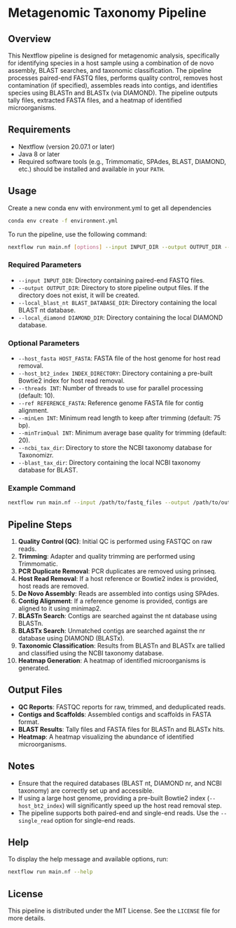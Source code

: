 # Metagenomic Taxonomy Pipeline

## Overview

This Nextflow pipeline is designed for metagenomic analysis, specifically for identifying species in a host sample using a combination of de novo assembly, BLAST searches, and taxonomic classification. The pipeline processes paired-end FASTQ files, performs quality control, removes host contamination (if specified), assembles reads into contigs, and identifies species using BLASTn and BLASTx (via DIAMOND). The pipeline outputs tally files, extracted FASTA files, and a heatmap of identified microorganisms.

## Requirements

- Nextflow (version 20.07.1 or later)
- Java 8 or later
- Required software tools (e.g., Trimmomatic, SPAdes, BLAST, DIAMOND, etc.) should be installed and available in your `PATH`.

## Usage
Create a new conda env with environment.yml to get all dependencies

```bash
conda env create -f environment.yml
```

To run the pipeline, use the following command:

```bash
nextflow run main.nf [options] --input INPUT_DIR --output OUTPUT_DIR --local_blast_nt BLAST_DATABASE_DIR --local_diamond DIAMOND_DIR
```

### Required Parameters

- `--input INPUT_DIR`: Directory containing paired-end FASTQ files.
- `--output OUTPUT_DIR`: Directory to store pipeline output files. If the directory does not exist, it will be created.
- `--local_blast_nt BLAST_DATABASE_DIR`: Directory containing the local BLAST nt database.
- `--local_diamond DIAMOND_DIR`: Directory containing the local DIAMOND database.

### Optional Parameters

- `--host_fasta HOST_FASTA`: FASTA file of the host genome for host read removal.
- `--host_bt2_index INDEX_DIRECTORY`: Directory containing a pre-built Bowtie2 index for host read removal.
- `--threads INT`: Number of threads to use for parallel processing (default: 10).
- `--ref REFERENCE_FASTA`: Reference genome FASTA file for contig alignment.
- `--minLen INT`: Minimum read length to keep after trimming (default: 75 bp).
- `--minTrimQual INT`: Minimum average base quality for trimming (default: 20).
- `--ncbi_tax_dir`: Directory to store the NCBI taxonomy database for Taxonomizr.
- `--blast_tax_dir`: Directory containing the local NCBI taxonomy database for BLAST.

### Example Command

```bash
nextflow run main.nf --input /path/to/fastq_files --output /path/to/output --local_blast_nt /path/to/blast_nt_db --local_diamond /path/to/diamond_db --host_fasta /path/to/host.fasta --threads 16
```

## Pipeline Steps

1. **Quality Control (QC)**: Initial QC is performed using FASTQC on raw reads.
2. **Trimming**: Adapter and quality trimming are performed using Trimmomatic.
3. **PCR Duplicate Removal**: PCR duplicates are removed using prinseq.
4. **Host Read Removal**: If a host reference or Bowtie2 index is provided, host reads are removed.
5. **De Novo Assembly**: Reads are assembled into contigs using SPAdes.
6. **Contig Alignment**: If a reference genome is provided, contigs are aligned to it using minimap2.
7. **BLASTn Search**: Contigs are searched against the nt database using BLASTn.
8. **BLASTx Search**: Unmatched contigs are searched against the nr database using DIAMOND (BLASTx).
9. **Taxonomic Classification**: Results from BLASTn and BLASTx are tallied and classified using the NCBI taxonomy database.
10. **Heatmap Generation**: A heatmap of identified microorganisms is generated.

## Output Files

- **QC Reports**: FASTQC reports for raw, trimmed, and deduplicated reads.
- **Contigs and Scaffolds**: Assembled contigs and scaffolds in FASTA format.
- **BLAST Results**: Tally files and FASTA files for BLASTn and BLASTx hits.
- **Heatmap**: A heatmap visualizing the abundance of identified microorganisms.

## Notes

- Ensure that the required databases (BLAST nt, DIAMOND nr, and NCBI taxonomy) are correctly set up and accessible.
- If using a large host genome, providing a pre-built Bowtie2 index (`--host_bt2_index`) will significantly speed up the host read removal step.
- The pipeline supports both paired-end and single-end reads. Use the `--single_read` option for single-end reads.

## Help

To display the help message and available options, run:

```bash
nextflow run main.nf --help
```

## License

This pipeline is distributed under the MIT License. See the `LICENSE` file for more details.
